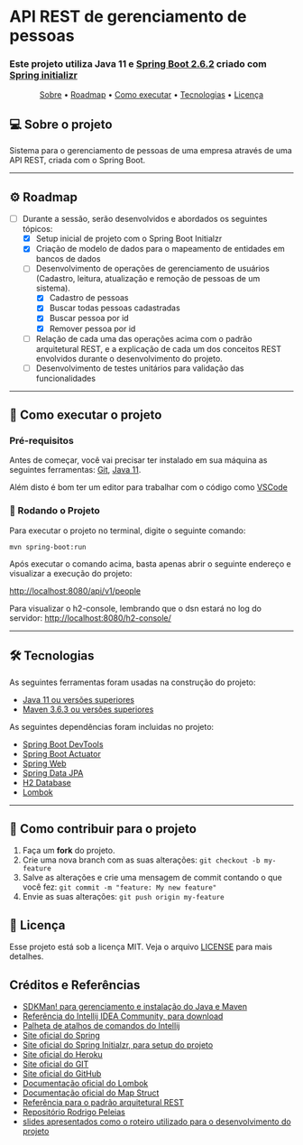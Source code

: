 # API REST de gerenciamento de pessoas
###  Este projeto utiliza Java 11 e [Spring Boot 2.6.2](https://github.com/spring-projects/spring-boot/releases/tag/v2.6.2) criado com [Spring initializr](https://start.spring.io/)

<p align="center">
 <a href="#-sobre-o-projeto">Sobre</a> •
 <a href="#-roadmap">Roadmap</a> •
 <a href="#-como-executar-o-projeto">Como executar</a> • 
 <a href="#-tecnologias">Tecnologias</a> •  
 <a href="#user-content--licença">Licença</a>
</p>

## 💻 Sobre o projeto

Sistema para o gerenciamento de pessoas de uma empresa através de uma API REST, criada com o Spring Boot.

---

## ⚙️ Roadmap

- [ ] Durante a sessão, serão desenvolvidos e abordados os seguintes tópicos:
  - [X] Setup inicial de projeto com o Spring Boot Initialzr
  - [X] Criação de modelo de dados para o mapeamento de entidades em bancos de dados
  - [ ] Desenvolvimento de operações de gerenciamento de usuários (Cadastro, leitura, atualização e remoção de pessoas de um sistema).
    - [X] Cadastro de pessoas
    - [X] Buscar todas pessoas cadastradas
    - [X] Buscar pessoa por id
    - [X] Remover pessoa por id
  - [ ] Relação de cada uma das operações acima com o padrão arquitetural REST, e a explicação de cada um dos conceitos REST envolvidos durante o desenvolvimento do projeto.
  - [ ] Desenvolvimento de testes unitários para validação das funcionalidades

---
## 🚀 Como executar o projeto

### Pré-requisitos

Antes de começar, você vai precisar ter instalado em sua máquina as seguintes ferramentas: [Git](https://git-scm.com), [Java 11](https://jdk.java.net/java-se-ri/11).

Além disto é bom ter um editor para trabalhar com o código como [VSCode](https://code.visualstudio.com/)

### 🎲 Rodando o Projeto 

Para executar o projeto no terminal, digite o seguinte comando:

```shell script
mvn spring-boot:run 
```

Após executar o comando acima, basta apenas abrir o seguinte endereço e visualizar a execução do projeto:

[http://localhost:8080/api/v1/people](http://localhost:8080/api/v1/people)

Para visualizar o h2-console, lembrando que o dsn estará no log do servidor:
[http://localhost:8080/h2-console/](http://localhost:8080/h2-console/)

---
## 🛠 Tecnologias

As seguintes ferramentas foram usadas na construção do projeto:

- [Java 11 ou versões superiores](https://laravel.com/docs)
- [Maven 3.6.3 ou versões superiores](https://nodejs.org/en/)

As seguintes dependências foram incluidas no projeto:
- [Spring Boot DevTools](https://docs.spring.io/spring-boot/docs/current/reference/html/using.html#using.devtools)
- [Spring Boot Actuator](https://docs.spring.io/spring-boot/docs/current/reference/html/actuator.html)
- [Spring Web](https://docs.spring.io/spring-boot/docs/current/reference/html/web.html#web)
- [Spring Data JPA](https://spring.io/projects/spring-data-jpa)
- [H2 Database](https://www.h2database.com/html/main.html)
- [Lombok](https://projectlombok.org/)
---
## 💪 Como contribuir para o projeto

1. Faça um **fork** do projeto.
2. Crie uma nova branch com as suas alterações: `git checkout -b my-feature`
3. Salve as alterações e crie uma mensagem de commit contando o que você fez: `git commit -m "feature: My new feature"`
4. Envie as suas alterações: `git push origin my-feature`

## 📝 Licença

Esse projeto está sob a licença MIT. Veja o arquivo [LICENSE](../LICENSE) para mais detalhes.

## Créditos e Referências

* [SDKMan! para gerenciamento e instalação do Java e Maven](https://sdkman.io/)
* [Referência do Intellij IDEA Community, para download](https://www.jetbrains.com/idea/download)
* [Palheta de atalhos de comandos do Intellij](https://resources.jetbrains.com/storage/products/intellij-idea/docs/IntelliJIDEA_ReferenceCard.pdf)
* [Site oficial do Spring](https://spring.io/)
* [Site oficial do Spring Initialzr, para setup do projeto](https://start.spring.io/)
* [Site oficial do Heroku](https://www.heroku.com/)
* [Site oficial do GIT](https://git-scm.com/)
* [Site oficial do GitHub](http://github.com/)
* [Documentação oficial do Lombok](https://projectlombok.org/)
* [Documentação oficial do Map Struct](https://mapstruct.org/)
* [Referência para o padrão arquitetural REST](https://restfulapi.net/)
* [Repositório Rodrigo Peleias](https://github.com/rpeleias-v1/personapi_digital_innovation_one)
* [slides apresentados como o roteiro utilizado para o desenvolvimento do projeto](https://drive.google.com/file/d/1crVPOVl6ok2HeYjh3fjQuGQn2lDZVHrn/view?usp=sharing)